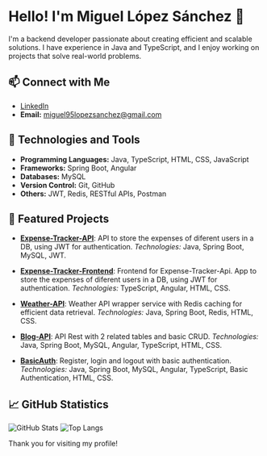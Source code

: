 # Hello! I'm Miguel López Sánchez 👋

I'm a backend developer passionate about creating efficient and scalable solutions. I have experience in Java and TypeScript, and I enjoy working on projects that solve real-world problems.

## 📫 Connect with Me

- [LinkedIn](https://www.linkedin.com/in/miguel-lopez-sanchez)
- **Email:** [miguel95lopezsanchez@gmail.com](mailto:miguel95lopezsanchez@gmail.com)

## 🚀 Technologies and Tools

- **Programming Languages:** Java, TypeScript, HTML, CSS, JavaScript
- **Frameworks:** Spring Boot, Angular
- **Databases:** MySQL
- **Version Control:** Git, GitHub
- **Others:** JWT, Redis, RESTful APIs, Postman

## 🌟 Featured Projects

- [**Expense-Tracker-API**](https://github.com/Reisorz/Expense-Tracker-API): API to store the expenses of diferent users in a DB, using JWT for authentication. *Technologies:* Java, Spring Boot, MySQL, JWT.

- [**Expense-Tracker-Frontend**](https://github.com/Reisorz/Expense-Tracker-Frontend): Frontend for Expense-Tracker-Api. App to store the expenses of diferent users in a DB, using JWT for authentication. *Technologies:* TypeScript, Angular, HTML, CSS.

- [**Weather-API**](https://github.com/Reisorz/Weather-API): Weather API wrapper service with Redis caching for efficient data retrieval. *Technologies:* Java, Spring Boot, Redis, HTML, CSS.

- [**Blog-API**](https://github.com/Reisorz/Blog-API): API Rest with 2 related tables and basic CRUD. *Technologies:* Java, Spring Boot, MySQL, Angular, TypeScript, HTML, CSS.

- [**BasicAuth**](https://github.com/Reisorz/BasicAuth): Register, login and logout with basic authentication. *Technologies:* Java, Spring Boot, MySQL, Angular, TypeScript, Basic Authentication, HTML, CSS.

## 📈 GitHub Statistics

![GitHub Stats](https://github-readme-stats.vercel.app/api?username=Reisorz&show_icons=true&theme=radical)
![Top Langs](https://github-readme-stats.vercel.app/api/top-langs/?username=Reisorz&layout=compact)



Thank you for visiting my profile!
